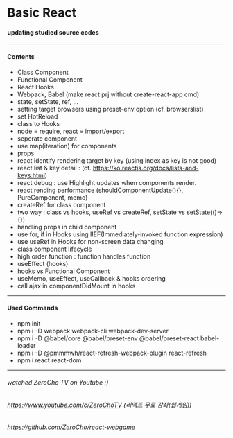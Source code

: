 # Basic React

#### updating studied source codes

------------
#### Contents
- Class Component
- Functional Component
- React Hooks
- Webpack, Babel (make react prj without create-react-app cmd)
- state, setState, ref, ...
- setting target browsers using preset-env option (cf. browserslist)
- set HotReload
- class to Hooks
- node = require, react = import/export
- seperate component
- use map(iteration) for components
- props
- react identify rendering target by key (using index as key is not good)
- react list & key detail : (cf. https://ko.reactjs.org/docs/lists-and-keys.html)
- react debug : use Highlight updates when components render.
- react rending performance (shouldComponentUpdate(){}, PureComponent, memo)
- createRef for class component
- two way : class vs hooks, useRef vs createRef, setState vs setState(()=>{})
- handling props in child component
- use for, if in Hooks using IIEF(Immediately-invoked function expression)
- use useRef in Hooks for non-screen data changing
- class component lifecycle
- high order function : function handles function
- useEffect (hooks)
- hooks vs Functional Component
- useMemo, useEffect, useCallback & hooks ordering
- call ajax in componentDidMount in hooks

------------
#### Used Commands
- npm init
- npm i -D webpack webpack-cli webpack-dev-server
- npm i -D @babel/core @babel/preset-env @babel/preset-react babel-loader
- npm i -D @pmmmwh/react-refresh-webpack-plugin react-refresh
- npm i react react-dom

------------
###### watched ZeroCho TV on Youtube :)
###### https://www.youtube.com/c/ZeroChoTV (리액트 무료 강좌(웹게임))
###### https://github.com/ZeroCho/react-webgame